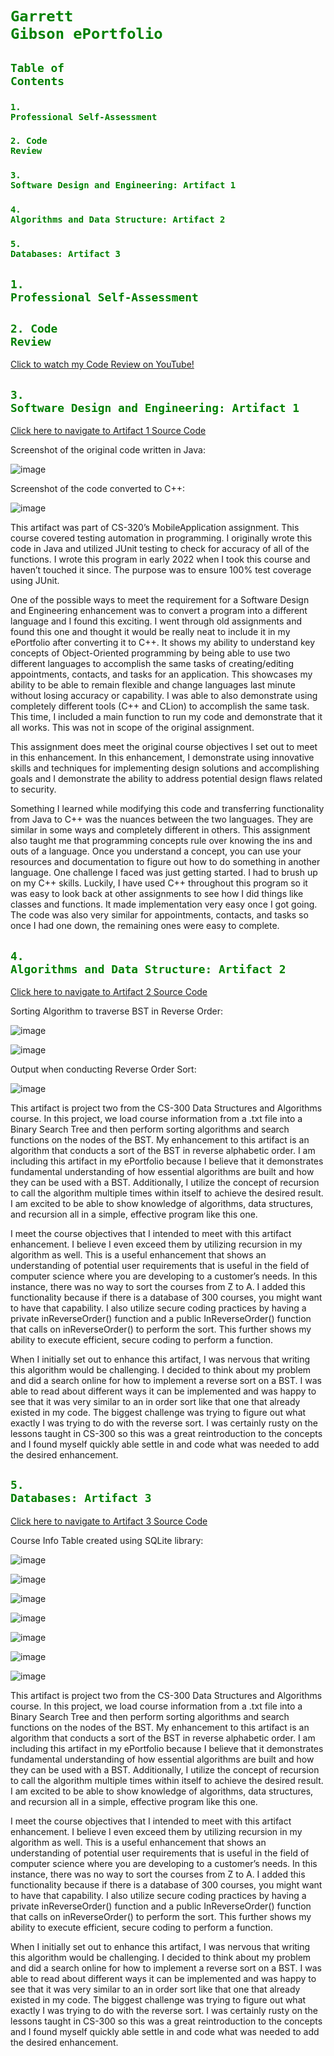 # <code style="color : green">Garrett Gibson ePortfolio</code>

## <code style="color : green">Table of Contents</code>

### <code style="color : green">1. Professional Self-Assessment</code>
### <code style="color : green">2. Code Review</code>
### <code style="color : green">3. Software Design and Engineering: Artifact 1</code>
### <code style="color : green">4. Algorithms and Data Structure: Artifact 2</code>
### <code style="color : green">5. Databases: Artifact 3</code>

## <code style="color : green">1. Professional Self-Assessment</code>

## <code style="color : green">2. Code Review</code>
[Click to watch my Code Review on YouTube!](https://www.youtube.com/watch?v=rhpFhrwW_X4&list=PLZdwj6aeoqEC1B0XgmjcImfCOB5T__tAr&index=1)

## <code style="color : green">3. Software Design and Engineering: Artifact 1</code>
[Click here to navigate to Artifact 1 Source Code](https://github.com/MrGibz/MrGibz.github.io.git)

Screenshot of the original code written in Java:

![image](https://github.com/MrGibz/MrGibz.github.io/assets/66959283/77d9cb60-b74c-45d2-b5a9-dcad305798dc)

Screenshot of the code converted to C++:

![image](https://github.com/MrGibz/MrGibz.github.io/assets/66959283/d0e39661-b666-461b-919a-cdc96dfc6e87)

This artifact was part of CS-320’s MobileApplication assignment. This course covered testing automation in programming. I originally wrote this code in Java and utilized JUnit testing to check for accuracy of all of the functions. I wrote this program in early 2022 when I took this course and haven’t touched it since. The purpose was to ensure 100% test coverage using JUnit.

One of the possible ways to meet the requirement for a Software Design and Engineering enhancement was to convert a program into a different language and I found this exciting. I went through old assignments and found this one and thought it would be really neat to include it in my ePortfolio after converting it to C++. It shows my ability to understand key concepts of Object-Oriented programming by being able to use two different languages to accomplish the same tasks of creating/editing appointments, contacts, and tasks for an application. This showcases my ability to be able to remain flexible and change languages last minute without losing accuracy or capability. I was able to also demonstrate using completely different tools (C++ and CLion) to accomplish the same task. This time, I included a main function to run my code and demonstrate that it all works. This was not in scope of the original assignment.

This assignment does meet the original course objectives I set out to meet in this enhancement. In this enhancement, I demonstrate using innovative skills and techniques for implementing design solutions and accomplishing goals and I demonstrate the ability to address potential design flaws related to security.

Something I learned while modifying this code and transferring functionality from Java to C++ was the nuances between the two languages. They are similar in some ways and completely different in others. This assignment also taught me that programming concepts rule over knowing the ins and outs of a language. Once you understand a concept, you can use your resources and documentation  to figure out how to do something in another language. One challenge I faced was just getting started. I had to brush up on my C++ skills. Luckily, I have used C++ throughout this program so it was easy to look back at other assignments to see how I did things like classes and functions. It made implementation very easy once I got going. The code was also very similar for appointments, contacts, and tasks so once I had one down, the remaining ones were easy to complete.
	

## <code style="color : green">4. Algorithms and Data Structure: Artifact 2</code>
[Click here to navigate to Artifact 2 Source Code](https://github.com/MrGibz/MrGibz.github.io.git)

Sorting Algorithm to traverse BST in Reverse Order:

![image](https://github.com/MrGibz/MrGibz.github.io/assets/66959283/aa8fb65d-36fc-4183-bbd2-9143dfad95c3)

![image](https://github.com/MrGibz/MrGibz.github.io/assets/66959283/46df4d4c-5b07-42e0-b263-12303333bf1d)

Output when conducting Reverse Order Sort:

![image](https://github.com/MrGibz/MrGibz.github.io/assets/66959283/56369c99-4507-467e-9c45-fe6eed30377d)


This artifact is project two from the CS-300 Data Structures and Algorithms course. In this project, we load course information from a .txt file into a Binary Search Tree and then perform sorting algorithms and search functions on the nodes of the BST. My enhancement to this artifact is an algorithm that conducts a sort of the BST in reverse alphabetic order. I am including this artifact in my ePortfolio because I believe that it demonstrates fundamental understanding of how essential algorithms are built and how they can be used with a BST. Additionally, I utilize the concept of recursion to call the algorithm multiple times within itself to achieve the desired result. I am excited to be able to show knowledge of algorithms, data structures, and recursion all in a simple, effective program like this one.

I meet the course objectives that I intended to meet with this artifact enhancement. I believe I even exceed them by utilizing recursion in my algorithm as well. This is a useful enhancement that shows an understanding of potential user requirements that is useful in the field of computer science where you are developing to a customer’s needs. In this instance, there was no way to sort the courses from Z to A. I added this functionality because if there is a database of 300 courses, you might want to have that capability. I also utilize secure coding practices by having a private inReverseOrder() function and a public InReverseOrder() function that calls on inReverseOrder() to perform the sort. This further shows my ability to execute efficient, secure coding to perform a function.

When I initially set out to enhance this artifact, I was nervous that writing this algorithm would be challenging. I decided to think about my problem and did a search online for how to implement a reverse sort on a BST. I was able to read about different ways it can be implemented and was happy to see that it was very similar to an in order sort like that one that already existed in my code. The biggest challenge was trying to figure out what exactly I was trying to do with the reverse sort. I was certainly rusty on the lessons taught in CS-300 so this was a great reintroduction to the concepts and I found myself quickly able settle in and code what was needed to add the desired enhancement.

## <code style="color : green">5. Databases: Artifact 3</code>
[Click here to navigate to Artifact 3 Source Code](https://github.com/MrGibz/MrGibz.github.io.git)

Course Info Table created using SQLite library:

![image](https://github.com/MrGibz/MrGibz.github.io/assets/66959283/9cd8ca11-3ca1-4e8a-823b-ec7def4120cc)

![image](https://github.com/MrGibz/MrGibz.github.io/assets/66959283/612d8007-07a9-4f38-9c8a-cb9d3d859e9f)

![image](https://github.com/MrGibz/MrGibz.github.io/assets/66959283/39886907-e21c-4c84-bba7-b50115374ed8)

![image](https://github.com/MrGibz/MrGibz.github.io/assets/66959283/7950aa4f-f609-417f-9bd8-ce267badd7d6)

![image](https://github.com/MrGibz/MrGibz.github.io/assets/66959283/ae4335e2-ea52-4ec3-b55f-91f5ef6b93b9)

![image](https://github.com/MrGibz/MrGibz.github.io/assets/66959283/71691fc4-3f0c-468a-869a-eef029fca363)

![image](https://github.com/MrGibz/MrGibz.github.io/assets/66959283/8e6653e1-7b74-471b-b3aa-b9c33fa8756d)

This artifact is project two from the CS-300 Data Structures and Algorithms course. In this project, we load course information from a .txt file into a Binary Search Tree and then perform sorting algorithms and search functions on the nodes of the BST. My enhancement to this artifact is an algorithm that conducts a sort of the BST in reverse alphabetic order. I am including this artifact in my ePortfolio because I believe that it demonstrates fundamental understanding of how essential algorithms are built and how they can be used with a BST. Additionally, I utilize the concept of recursion to call the algorithm multiple times within itself to achieve the desired result. I am excited to be able to show knowledge of algorithms, data structures, and recursion all in a simple, effective program like this one.

I meet the course objectives that I intended to meet with this artifact enhancement. I believe I even exceed them by utilizing recursion in my algorithm as well. This is a useful enhancement that shows an understanding of potential user requirements that is useful in the field of computer science where you are developing to a customer’s needs. In this instance, there was no way to sort the courses from Z to A. I added this functionality because if there is a database of 300 courses, you might want to have that capability. I also utilize secure coding practices by having a private inReverseOrder() function and a public InReverseOrder() function that calls on inReverseOrder() to perform the sort. This further shows my ability to execute efficient, secure coding to perform a function.

When I initially set out to enhance this artifact, I was nervous that writing this algorithm would be challenging. I decided to think about my problem and did a search online for how to implement a reverse sort on a BST. I was able to read about different ways it can be implemented and was happy to see that it was very similar to an in order sort like that one that already existed in my code. The biggest challenge was trying to figure out what exactly I was trying to do with the reverse sort. I was certainly rusty on the lessons taught in CS-300 so this was a great reintroduction to the concepts and I found myself quickly able settle in and code what was needed to add the desired enhancement.
